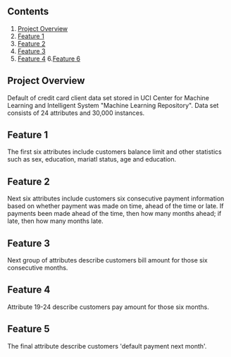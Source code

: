 ## Contents
1. [Project Overview](README.md#project-overview)
2. [Feature 1](README.md#comments-on-feature-1)
3. [Feature 2](README.md#comments-on-feature-2)
4. [Feature 3](README.md#comments-on-feature-3)
5. [Feature 4](README.md#comments-on-feature-4)
6.[Feature 6](README.md#comments-on-final-col)

## Project Overview

Default of credit card client data set stored in UCI Center for Machine Learning and Intelligent System "Machine Learning Repository". Data set consists of 24 attributes and 30,000 instances. 

## Feature 1

The first six attributes include customers balance limit and other statistics such as sex, education, mariatl status, age and education.

## Feature 2

Next six attributes include customers six consecutive payment information based on whether payment was made on time, ahead of the time or late. If payments been made ahead of the time, then how many months ahead; if late, then how many months late.  

## Feature 3

Next group of attributes describe customers bill amount for those six consecutive months.

## Feature 4

Attribute 19-24 describe customers pay amount for those six months.  

## Feature 5 

The final attribute describe customers 'default payment next month'.



